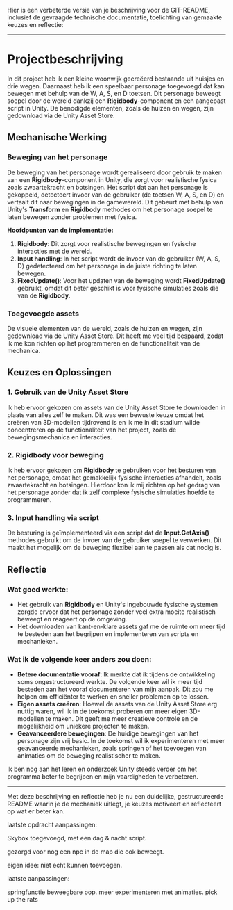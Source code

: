 Hier is een verbeterde versie van je beschrijving voor de GIT-README, inclusief de gevraagde technische documentatie, toelichting van gemaakte keuzes en reflectie:

---

# Projectbeschrijving

In dit project heb ik een kleine woonwijk gecreëerd bestaande uit huisjes en drie wegen. Daarnaast heb ik een speelbaar personage toegevoegd dat kan bewegen met behulp van de W, A, S, en D toetsen. Dit personage beweegt soepel door de wereld dankzij een **Rigidbody**-component en een aangepast script in Unity. De benodigde elementen, zoals de huizen en wegen, zijn gedownload via de Unity Asset Store.

## Mechanische Werking

### Beweging van het personage
De beweging van het personage wordt gerealiseerd door gebruik te maken van een **Rigidbody**-component in Unity, die zorgt voor realistische fysica zoals zwaartekracht en botsingen. Het script dat aan het personage is gekoppeld, detecteert invoer van de gebruiker (de toetsen W, A, S, en D) en vertaalt dit naar bewegingen in de gamewereld. Dit gebeurt met behulp van Unity's **Transform** en **Rigidbody** methodes om het personage soepel te laten bewegen zonder problemen met fysica.

**Hoofdpunten van de implementatie:**
1. **Rigidbody**: Dit zorgt voor realistische bewegingen en fysische interacties met de wereld.
2. **Input handling**: In het script wordt de invoer van de gebruiker (W, A, S, D) gedetecteerd om het personage in de juiste richting te laten bewegen.
3. **FixedUpdate()**: Voor het updaten van de beweging wordt **FixedUpdate()** gebruikt, omdat dit beter geschikt is voor fysische simulaties zoals die van de **Rigidbody**.

### Toegevoegde assets
De visuele elementen van de wereld, zoals de huizen en wegen, zijn gedownload via de Unity Asset Store. Dit heeft me veel tijd bespaard, zodat ik me kon richten op het programmeren en de functionaliteit van de mechanica.

## Keuzes en Oplossingen

### 1. Gebruik van de Unity Asset Store
Ik heb ervoor gekozen om assets van de Unity Asset Store te downloaden in plaats van alles zelf te maken. Dit was een bewuste keuze omdat het creëren van 3D-modellen tijdrovend is en ik me in dit stadium wilde concentreren op de functionaliteit van het project, zoals de bewegingsmechanica en interacties.

### 2. Rigidbody voor beweging
Ik heb ervoor gekozen om **Rigidbody** te gebruiken voor het besturen van het personage, omdat het gemakkelijk fysische interacties afhandelt, zoals zwaartekracht en botsingen. Hierdoor kon ik mij richten op het gedrag van het personage zonder dat ik zelf complexe fysische simulaties hoefde te programmeren.

### 3. Input handling via script
De besturing is geïmplementeerd via een script dat de **Input.GetAxis()** methodes gebruikt om de invoer van de gebruiker soepel te verwerken. Dit maakt het mogelijk om de beweging flexibel aan te passen als dat nodig is.

## Reflectie

### Wat goed werkte:
- Het gebruik van **Rigidbody** en Unity's ingebouwde fysische systemen zorgde ervoor dat het personage zonder veel extra moeite realistisch beweegt en reageert op de omgeving.
- Het downloaden van kant-en-klare assets gaf me de ruimte om meer tijd te besteden aan het begrijpen en implementeren van scripts en mechanieken.

### Wat ik de volgende keer anders zou doen:
- **Betere documentatie vooraf**: Ik merkte dat ik tijdens de ontwikkeling soms ongestructureerd werkte. De volgende keer wil ik meer tijd besteden aan het vooraf documenteren van mijn aanpak. Dit zou me helpen om efficiënter te werken en sneller problemen op te lossen.
- **Eigen assets creëren**: Hoewel de assets van de Unity Asset Store erg nuttig waren, wil ik in de toekomst proberen om meer eigen 3D-modellen te maken. Dit geeft me meer creatieve controle en de mogelijkheid om uniekere projecten te maken.
- **Geavanceerdere bewegingen**: De huidige bewegingen van het personage zijn vrij basic. In de toekomst wil ik experimenteren met meer geavanceerde mechanieken, zoals springen of het toevoegen van animaties om de beweging realistischer te maken.

Ik ben nog aan het leren en onderzoek Unity steeds verder om het programma beter te begrijpen en mijn vaardigheden te verbeteren.

---

Met deze beschrijving en reflectie heb je nu een duidelijke, gestructureerde README waarin je de mechaniek uitlegt, je keuzes motiveert en reflecteert op wat er beter kan.




laatste opdracht aanpassingen:

Skybox toegevoegd, met een dag & nacht script.

gezorgd voor nog een npc in de map die ook beweegt.

eigen idee: niet echt kunnen toevoegen.



laatste aanpassingen: 

springfunctie
beweegbare pop.
meer experimenteren met animaties.
pick up the rats